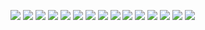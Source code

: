 <a href="https://github.com/LostBeard/SpawnDev.BlazorJS"><img align="top" src="https://github-readme-stats.vercel.app/api/pin/?delta=1&theme=dark&username=LostBeard&repo=SpawnDev.BlazorJS" /></a>
<a href="https://github.com/LostBeard/SpawnDev.BlazorJS.WebWorkers"><img align="top" src="https://github-readme-stats.vercel.app/api/pin/?delta=1&theme=dark&username=LostBeard&repo=SpawnDev.BlazorJS.WebWorkers" /></a>
<a href="https://github.com/LostBeard/SpawnDev.BlazorJS.PeerJS"><img align="top" src="https://github-readme-stats.vercel.app/api/pin/?delta=1&theme=dark&username=LostBeard&repo=SpawnDev.BlazorJS.PeerJS" /></a>
<a href="https://github.com/LostBeard/SpawnDev.BlazorJS.SimplePeer"><img align="top" src="https://github-readme-stats.vercel.app/api/pin/?delta=1&theme=dark&username=LostBeard&repo=SpawnDev.BlazorJS.SimplePeer" /></a>
<a href="https://github.com/LostBeard/BlazorWASMSIMDDetectExample"><img align="top" src="https://github-readme-stats.vercel.app/api/pin/?delta=1&theme=dark&username=LostBeard&repo=BlazorWASMSIMDDetectExample" /></a>
<a href="https://github.com/LostBeard/SpawnDev.BlazorJS.SocketIO"><img align="top" src="https://github-readme-stats.vercel.app/api/pin/?delta=1&theme=dark&username=LostBeard&repo=SpawnDev.BlazorJS.SocketIO" /></a>
<a href="https://github.com/LostBeard/SpawnDev.BlazorJS.FFmpegWasm"><img align="top" src="https://github-readme-stats.vercel.app/api/pin/?delta=1&theme=dark&username=LostBeard&repo=SpawnDev.BlazorJS.FFmpegWasm" /></a>
<a href="https://github.com/LostBeard/SpawnDev.BlazorJS.OpenCVSharp4"><img align="top" src="https://github-readme-stats.vercel.app/api/pin/?delta=1&theme=dark&username=LostBeard&repo=SpawnDev.BlazorJS.OpenCVSharp4" /></a>
<a href="https://github.com/LostBeard/SpawnDev.BlazorJS.MessagePack"><img align="top" src="https://github-readme-stats.vercel.app/api/pin/?delta=1&theme=dark&username=LostBeard&repo=SpawnDev.BlazorJS.MessagePack" /></a>
<a href="https://github.com/LostBeard/SpawnDev.BlazorJS.VisNetwork"><img align="top" src="https://github-readme-stats.vercel.app/api/pin/?delta=1&theme=dark&username=LostBeard&repo=SpawnDev.BlazorJS.VisNetwork" /></a>
<a href="https://github.com/LostBeard/SpawnDev.BlazorJS.WebTorrents"><img align="top" src="https://github-readme-stats.vercel.app/api/pin/?delta=1&theme=dark&username=LostBeard&repo=SpawnDev.BlazorJS.WebTorrents" /></a>
<a href="https://github.com/LostBeard/BlazorServiceWorkerDemo"><img align="top" src="https://github-readme-stats.vercel.app/api/pin/?delta=1&theme=dark&username=LostBeard&repo=BlazorServiceWorkerDemo" /></a>
<a href="https://github.com/LostBeard/SpawnDev.BlazorJS.BabylonJS6"><img align="top" src="https://github-readme-stats.vercel.app/api/pin/?delta=1&theme=dark&username=LostBeard&repo=SpawnDev.BlazorJS.BabylonJS6" /></a>
<a href="https://github.com/LostBeard/SpawnDev.BlazorJS.BrowserExtension"><img align="top" src="https://github-readme-stats.vercel.app/api/pin/?delta=1&theme=dark&username=LostBeard&repo=SpawnDev.BlazorJS.BrowserExtension" /></a>
<a href="https://github.com/LostBeard/SpawnDev.BlazorJS.PixiJS"><img align="top" src="https://github-readme-stats.vercel.app/api/pin/?delta=1&theme=dark&username=LostBeard&repo=SpawnDev.BlazorJS.PixiJS" /></a>
